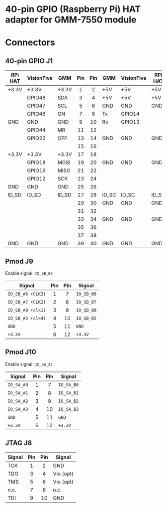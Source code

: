 # 40-pin GPIO (Raspberry Pi) HAT adapter for GMM-7550 module

# Connectors

## 40-pin GPIO J1

| RPi HAT | VisionFive | GMM   | Pin | Pin | GMM   | VisionFive | RPi HAT |
|---------|------------|-------|:---:|:---:|-------|------------|---------|
| +3.3V   | +3.3V      | +3.3V |  1  |  2  | +5V   | +5V        | +5V     |
|         | GPIO48     | SDA   |  3  |  4  | +5V   | +5V        | +5V     |
|         | GPIO47     | SCL   |  5  |  6  | GND   | GND        | GND     |
|         | GPIO46     | ON    |  7  |  8  | Tx    | GPIO14     |         |
| GND     | GND        | GND   |  9  |  10 | Rx    | GPIO13     |         |
|         | GPIO44     | MR    |  11 |  12 |       |            |         |
|         | GPIO22     | OFF   |  13 |  14 | GND   | GND        | GND     |
|         |            |       |  15 |  16 |       |            |         |
| +3.3V   | +3.3V      | +3.3V |  17 |  18 |       |            |         |
|         | GPIO18     | MOSI  |  19 |  20 | GND   | GND        | GND     |
|         | GPIO16     | MISO  |  21 |  22 |       |            |         |
|         | GPIO12     | SCK   |  23 |  24 |       |            |         |
| GND     | GND        | GND   |  25 |  26 |       |            |         |
| ID_SD   | ID_SD      | ID_SD |  27 |  28 | ID_SC | ID_SC      | ID_SC   |
|         |            |       |  29 |  30 | GND   | GND        | GND     |
|         |            |       |  31 |  32 |       |            |         |
|         |            |       |  33 |  34 | GND   | GND        | GND     |
|         |            |       |  35 |  36 |       |            |         |
|         |            |       |  37 |  38 |       |            |         |
| GND     | GND        | GND   |  39 |  40 | GND   | GND        | GND     |

## Pmod J9

Enable signal: `IO_SB_B3`

| Signal            | Pin | Pin | Signal     |
|-------------------|:---:|:---:|------------|
| `IO_SB_A6 (CLK3)` |  1  |  7  | `IO_SB_B6` |
| `IO_SB_A7 (CLK2)` |  2  |  8  | `IO_SB_B7` |
| `IO_SB_A8 (clk1)` |  3  |  9  | `IO_SB_B8` |
| `IO_SB_A5 (clk4)` |  4  |  10 | `IO_SB_B5` |
|  `GND`            |  5  |  11 | `GND`      |
|  `+3.3V`          |  6  |  12 | `+3.3V`    |

## Pmod J10

Enable signal: `IO_SA_A7`

| Signal     | Pin | Pin | Signal     |
|------------|:---:|:---:|------------|
| `IO_SA_A0` |  1  |  7  | `IO_SA_B0` |
| `IO_SA_A1` |  2  |  8  | `IO_SA_B1` |
| `IO_SA_A2` |  3  |  9  | `IO_SA_B2` |
| `IO_SA_A3` |  4  |  10 | `IO_SA_B3` |
|  `GND`     |  5  |  11 | `GND`      |
|  `+3.3V`   |  6  |  12 | `+3.3V`    |

## JTAG J8

| Signal     | Pin | Pin | Signal     |
|------------|:---:|:---:|------------|
| TCK        |  1  |  2  | GND        |
| TDO        |  3  |  4  | Vio (opt)  |
| TMS        |  5  |  6  | Vio (opt)  |
| n.c.       |  7  |  8  | n.c.       |
| TDI        |  9  | 10  | GND        |
